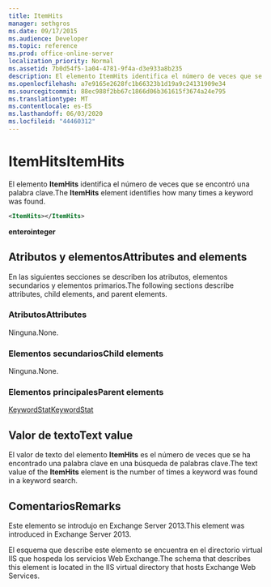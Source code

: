 ```yaml
---
title: ItemHits
manager: sethgros
ms.date: 09/17/2015
ms.audience: Developer
ms.topic: reference
ms.prod: office-online-server
localization_priority: Normal
ms.assetid: 7b0d54f5-1a04-4781-9f4a-d3e933a8b235
description: El elemento ItemHits identifica el número de veces que se encontró una palabra clave.
ms.openlocfilehash: a7e9165e2628fc1b66323b1d19a9c24131909e34
ms.sourcegitcommit: 88ec988f2bb67c1866d06b361615f3674a24e795
ms.translationtype: MT
ms.contentlocale: es-ES
ms.lasthandoff: 06/03/2020
ms.locfileid: "44460312"
---
```

# <a name="itemhits"></a><span data-ttu-id="daca8-103">ItemHits</span><span class="sxs-lookup"><span data-stu-id="daca8-103">ItemHits</span></span>

<span data-ttu-id="daca8-104">El elemento **ItemHits** identifica el número de veces que se encontró una palabra clave.</span><span class="sxs-lookup"><span data-stu-id="daca8-104">The **ItemHits** element identifies how many times a keyword was found.</span></span> 
  
```XML
<ItemHits></ItemHits>
```

 <span data-ttu-id="daca8-105">**entero**</span><span class="sxs-lookup"><span data-stu-id="daca8-105">**integer**</span></span>
## <a name="attributes-and-elements"></a><span data-ttu-id="daca8-106">Atributos y elementos</span><span class="sxs-lookup"><span data-stu-id="daca8-106">Attributes and elements</span></span>

<span data-ttu-id="daca8-107">En las siguientes secciones se describen los atributos, elementos secundarios y elementos primarios.</span><span class="sxs-lookup"><span data-stu-id="daca8-107">The following sections describe attributes, child elements, and parent elements.</span></span>
  
### <a name="attributes"></a><span data-ttu-id="daca8-108">Atributos</span><span class="sxs-lookup"><span data-stu-id="daca8-108">Attributes</span></span>

<span data-ttu-id="daca8-109">Ninguna.</span><span class="sxs-lookup"><span data-stu-id="daca8-109">None.</span></span>
  
### <a name="child-elements"></a><span data-ttu-id="daca8-110">Elementos secundarios</span><span class="sxs-lookup"><span data-stu-id="daca8-110">Child elements</span></span>

<span data-ttu-id="daca8-111">Ninguna.</span><span class="sxs-lookup"><span data-stu-id="daca8-111">None.</span></span>
  
### <a name="parent-elements"></a><span data-ttu-id="daca8-112">Elementos principales</span><span class="sxs-lookup"><span data-stu-id="daca8-112">Parent elements</span></span>

[<span data-ttu-id="daca8-113">KeywordStat</span><span class="sxs-lookup"><span data-stu-id="daca8-113">KeywordStat</span></span>](keywordstat.md)
  
## <a name="text-value"></a><span data-ttu-id="daca8-114">Valor de texto</span><span class="sxs-lookup"><span data-stu-id="daca8-114">Text value</span></span>

<span data-ttu-id="daca8-115">El valor de texto del elemento **ItemHits** es el número de veces que se ha encontrado una palabra clave en una búsqueda de palabras clave.</span><span class="sxs-lookup"><span data-stu-id="daca8-115">The text value of the **ItemHits** element is the number of times a keyword was found in a keyword search.</span></span> 
  
## <a name="remarks"></a><span data-ttu-id="daca8-116">Comentarios</span><span class="sxs-lookup"><span data-stu-id="daca8-116">Remarks</span></span>

<span data-ttu-id="daca8-117">Este elemento se introdujo en Exchange Server 2013.</span><span class="sxs-lookup"><span data-stu-id="daca8-117">This element was introduced in Exchange Server 2013.</span></span>
  
<span data-ttu-id="daca8-118">El esquema que describe este elemento se encuentra en el directorio virtual IIS que hospeda los servicios Web Exchange.</span><span class="sxs-lookup"><span data-stu-id="daca8-118">The schema that describes this element is located in the IIS virtual directory that hosts Exchange Web Services.</span></span>
  


